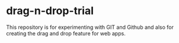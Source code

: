 # drag-n-drop-trial
This repository is for experimenting with GIT and Github and also for creating the drag and drop feature for web apps.
